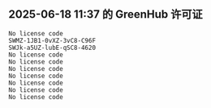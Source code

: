 ## 2025-06-18 11:37 的 GreenHub 许可证
```
No license code
SWMZ-1JB1-0vXZ-3vC8-C96F
SWJk-a5UZ-lubE-qSC8-4620
No license code
No license code
No license code
No license code
No license code
No license code
No license code
```
